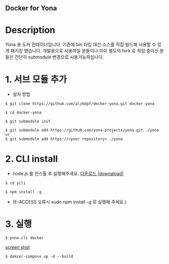 Docker for Yona
---

# Description

Yona 용 도커 컨테이너입니다. 기존에 bin 타입 대신 소스를 직접 빌드해 사용할 수 있게 패키징 했습니다.
개발용으로 사용하실 분들이나 이미 별도의 fork 로 작업 중이신 분들은 간단히 submodule 변경으로 사용가능하십니다.

# 1. 서브 모듈 추가 

* 설치 방법
```
$ git clone https://github.com/alzkdpf/docker-yona.git docker-yona

$ cd docker-yona

$ git submodule init

$ git submodule add https://github.com/yona-projects/yona.git ./yona
or
$ git submodule add https://<your repository> ./yona
```

# 2. CLI install

* node.js 를 인스톨 후 실행해주세요. 
[다운로드 |downaload|](https://nodejs.org/ko/download/current/)
```
$ cd ycli

$ npm install -g

```
* (E-ACCESS 오류시 sudo npm install -g 로 실행해 주세요.)

# 3. 실행

```
$ yona-cli docker
```
[screen shot](https://youtu.be/sXz55TCA9vs)

```
$ dokcer-compose up -d --build
```


